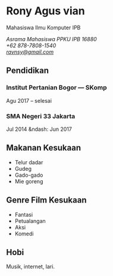 # Rony Agus vian

Mahasiswa Ilmu Komputer IPB

*Asrama Mahasiswa PPKU IPB 16880*\
*+62 878-7808-1540*\
*ravnsy@gmail.com*

## Pendidikan
### Institut Pertanian Bogor &mdash; SKomp
Agu 2017 &ndash; selesai

### SMA Negeri 33 Jakarta
Jul 2014 &ndash: Jun 2017

## Makanan Kesukaan
   - Telur dadar
   - Gudeg
   - Gado-gado
   - Mie goreng
    
## Genre Film Kesukaan
   - Fantasi
   - Petualangan
   - Aksi
   - Komedi
    
## Hobi
Musik, internet, lari.
